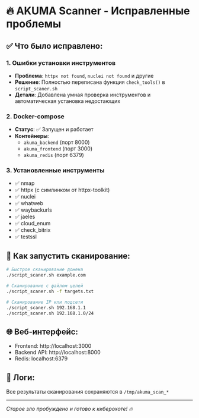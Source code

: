 # 🔥 AKUMA Scanner - Исправленные проблемы

## ✅ Что было исправлено:

### 1. Ошибки установки инструментов
- **Проблема**: `httpx not found`, `nuclei not found` и другие
- **Решение**: Полностью переписана функция `check_tools()` в `script_scaner.sh`
- **Детали**: Добавлена умная проверка инструментов и автоматическая установка недостающих

### 2. Docker-compose
- **Статус**: ✅ Запущен и работает
- **Контейнеры**: 
  - `akuma_backend` (порт 8000)
  - `akuma_frontend` (порт 3000) 
  - `akuma_redis` (порт 6379)

### 3. Установленные инструменты
- ✅ nmap
- ✅ httpx (с симлинком от httpx-toolkit)
- ✅ nuclei
- ✅ whatweb
- ✅ waybackurls
- ✅ jaeles
- ✅ cloud_enum
- ✅ check_bitrix
- ✅ testssl

## 🚀 Как запустить сканирование:

```bash
# Быстрое сканирование домена
./script_scaner.sh example.com

# Сканирование с файлом целей
./script_scaner.sh -f targets.txt

# Сканирование IP или подсети
./script_scaner.sh 192.168.1.1
./script_scaner.sh 192.168.1.0/24
```

## 🌐 Веб-интерфейс:

- Frontend: http://localhost:3000
- Backend API: http://localhost:8000
- Redis: localhost:6379

## 📝 Логи:
Все результаты сканирования сохраняются в `/tmp/akuma_scan_*`

---
*Старое зло пробуждено и готово к киберохоте! 🔥*

